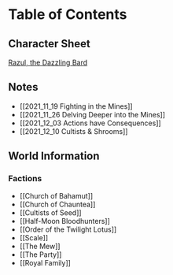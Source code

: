 # Table of Contents
## Character Sheet
[Razul, the Dazzling Bard](https://ddb.ac/characters/39392456/9vkFP3)
## Notes
- [[2021_11_19 Fighting in the Mines]]
- [[2021_11_26 Delving Deeper into the Mines]]
- [[2021_12_03 Actions have Consequences]]
- [[2021_12_10 Cultists & Shrooms]]
## World Information
### Factions
- [[Church of Bahamut]]
- [[Church of Chauntea]]
- [[Cultists of Seed]]
- [[Half-Moon Bloodhunters]]
- [[Order of the Twilight Lotus]]
- [[Scale]]
- [[The Mew]]
- [[The Party]]
- [[Royal Family]]